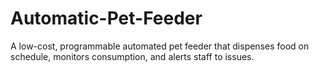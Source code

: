 # Automatic-Pet-Feeder
A low-cost, programmable automated pet feeder that dispenses food on schedule, monitors consumption, and alerts staff to issues.
